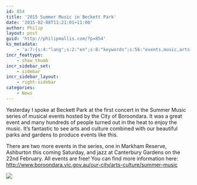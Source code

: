 ```yaml
---
id: 854
title: '2015 Summer Music in Beckett Park'
date: '2015-02-08T11:21:01+11:00'
author: Philip
layout: post
guid: 'http://philipmallis.com/?p=854'
ks_metadata:
    - 'a:7:{s:4:"lang";s:2:"en";s:8:"keywords";s:56:"events,music,arts,boroondara,city,culture,gardens,series";s:19:"keywords_autoupdate";i:1;s:11:"description";s:159:"events hosted by the City of Boroondara. It was a great event and many hundreds of people turned out in the heat to enjoy the music. It''s fantastic to see arts";s:22:"description_autoupdate";i:1;s:5:"title";s:0:"";s:6:"robots";s:12:"index,follow";}'
incr_feattype:
    - show_thumb
incr_sidebar_set:
    - sidebar
incr_sidebar_layout:
    - right-sidebar
categories:
    - News
---
```


Yesterday I spoke at Beckett Park at the first concert in the Summer Music series of musical events hosted by the City of Boroondara. It was a great event and many hundreds of people turned out in the heat to enjoy the music. It’s fantastic to see arts and culture combined with our beautiful parks and gardens to produce events like this.

There are two more events in the series, one in Markham Reserve, Ashburton this coming Saturday, and jazz at Canterbury Gardens on the 22nd February. All events are free! You can find more information here: <http://www.boroondara.vic.gov.au/our-city/arts-culture/summer-music>

![](http://philipmallis.com/nextgen-attach_to_post/preview/id--863)